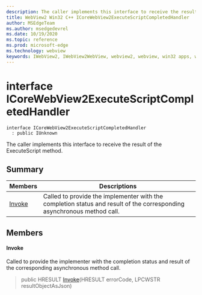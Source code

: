 ```yaml
---
description: The caller implements this interface to receive the result of the ExecuteScript method.
title: WebView2 Win32 C++ ICoreWebView2ExecuteScriptCompletedHandler
author: MSEdgeTeam
ms.author: msedgedevrel
ms.date: 10/19/2020
ms.topic: reference
ms.prod: microsoft-edge
ms.technology: webview
keywords: IWebView2, IWebView2WebView, webview2, webview, win32 apps, win32, edge, ICoreWebView2, ICoreWebView2Controller, browser control, edge html, ICoreWebView2ExecuteScriptCompletedHandler
---
```


# interface ICoreWebView2ExecuteScriptCompletedHandler 

```
interface ICoreWebView2ExecuteScriptCompletedHandler
  : public IUnknown
```

The caller implements this interface to receive the result of the ExecuteScript method.

## Summary

 Members                        | Descriptions
--------------------------------|---------------------------------------------
[Invoke](#invoke) | Called to provide the implementer with the completion status and result of the corresponding asynchronous method call.

## Members

#### Invoke 

Called to provide the implementer with the completion status and result of the corresponding asynchronous method call.

> public HRESULT [Invoke](#invoke)(HRESULT errorCode, LPCWSTR resultObjectAsJson)

